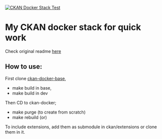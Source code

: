 [![CKAN Docker Stack Test](https://github.com/vuhitra-io/ckan-docker/actions/workflows/test.yml/badge.svg)](https://github.com/vuhitra-io/ckan-docker/actions/workflows/test.yml)

# My CKAN docker stack for quick work

Check original readme [here](https://github.com/ckan/ckan-docker/blob/master/README.md)


## How to use:
First clone [ckan-docker-base](https://github.com/vuhitra-io/ckan-docker-base),
- make build in base,
- make build in dev

Then CD to ckan-docker;
- make purge (to create from scratch)
- make rebuild (or)

To include extensions, add them as submodule in ckan/extensions or clone them in it.

